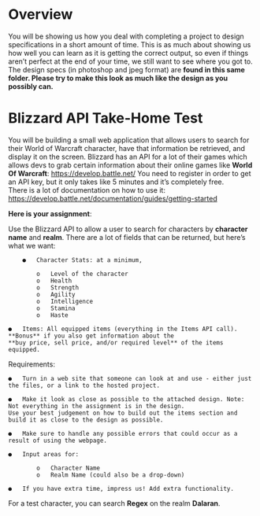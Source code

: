 # Overview
You will be showing us how you deal with completing a project to design specifications in a short amount of time. This is as much about showing us how well you can learn as it is getting the correct output, so even if things aren’t perfect at the end of your time, we still want to see where you got to.
The design specs (in photoshop and jpeg format) are **found in this same folder. Please try to make this look as much like the design as you possibly can.**

# Blizzard API Take-Home Test
You will be building a small web application that allows users to search for their World of Warcraft character, have that information be retrieved, and display it on the screen. 
Blizzard has an API for a lot of their games which allows devs to grab certain information about their online games like **World Of Warcraft**: https://develop.battle.net/ 
You need to register in order to get an API key, but it only takes like 5 minutes and it’s completely free.  
There is a lot of documentation on how to use it: https://develop.battle.net/documentation/guides/getting-started

**Here is your assignment**:

Use the Blizzard API to allow a user to search for characters by **character name** and **realm**. There are a lot of fields that can be returned, but here’s what we want:

		●	Character Stats: at a minimum,

			o	Level of the character
			o	Health
			o	Strength
			o	Agility
			o	Intelligence
			o	Stamina 
			o	Haste

	●	Items: All equipped items (everything in the Items API call). **Bonus** if you also get information about the 
	**buy price, sell price, and/or required level** of the items equipped.

Requirements: 

	●	Turn in a web site that someone can look at and use - either just the files, or a link to the hosted project.

	●	Make it look as close as possible to the attached design. Note: Not everything in the assignment is in the design. 
	Use your best judgement on how to build out the items section and build it as close to the design as possible.

	●	Make sure to handle any possible errors that could occur as a result of using the webpage. 

	●	Input areas for:

			o	Character Name
			o	Realm Name (could also be a drop-down)

	●	If you have extra time, impress us! Add extra functionality.

For a test character, you can search **Regex** on the realm **Dalaran**.  
